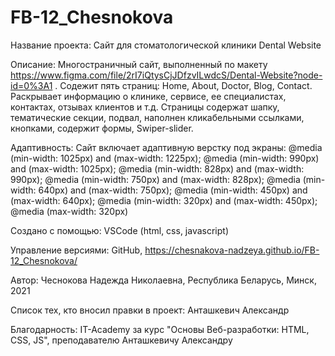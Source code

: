 # FB-12_Chesnokova


Название проекта:
Сайт для стоматологической клиники Dental Website

Описание:
Многостраничный сайт, выполненный по макету https://www.figma.com/file/2rI7iQtysCjJDfzvILwdcS/Dental-Website?node-id=0%3A1 . 
Cодежит пять страниц: Home, About, Doctor, Blog, Contact. Раскрывает информацию о клинике, сервисе, ее специалистах, контактах, отзывах клиентов и т.д.
Страницы содержат шапку, тематические секции, подвал, наполнен кликабельными ссылками, кнопками, содержит формы, Swiper-slider.

Адаптивность:
Сайт включает адаптивную верстку под экраны:
@media (min-width: 1025px) and (max-width: 1225px);
@media (min-width: 990px) and (max-width: 1025px);
@media (min-width: 828px) and (max-width: 990px);
@media (min-width: 750px) and (max-width: 828px);
@media (min-width: 640px) and (max-width: 750px);
@media (min-width: 450px) and (max-width: 640px);
@media (min-width: 320px) and (max-width: 450px);
@media (max-width: 320px)

Создано с помощью:
VSCode (html, css, javascript)

Управление версиями:
GitHub, https://chesnakova-nadzeya.github.io/FB-12_Chesnokova/

Автор:
Чеснокова Надежда Николаевна, Республика Беларусь, Минск, 2021

Список тех, кто вносил правки в проект:
Анташкевич Александр

Благодарность:
IT-Academy за курс "Основы Веб-разработки: HTML, CSS, JS", преподавателю Анташкевичу Александру
